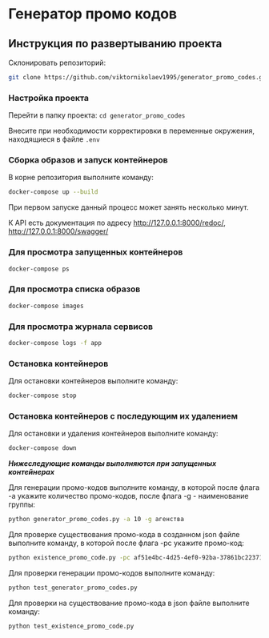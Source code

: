 # Генератор промо кодов
## Инструкция по развертыванию проекта

Склонировать репозиторий: 
```bash
git clone https://github.com/viktornikolaev1995/generator_promo_codes.git
```

### Настройка проекта

Перейти в папку проекта: `cd generator_promo_codes`

Внесите при необходимости корректировки в переменные окружения, находящиеся в файле `.env`

### Сборка образов и запуск контейнеров

В корне репозитория выполните команду:

```bash
docker-compose up --build
```

При первом запуске данный процесс может занять несколько минут.

К API есть документация по адресу http://127.0.0.1:8000/redoc/, http://127.0.0.1:8000/swagger/

### Для просмотра запущенных контейнеров

```bash
docker-compose ps
```

### Для просмотра списка образов

```bash
docker-compose images
```

### Для просмотра журнала сервисов

```bash
docker-compose logs -f app
```

### Остановка контейнеров

Для остановки контейнеров выполните команду:

```bash
docker-compose stop
```

### Остановка контейнеров с последующим их удалением

Для остановки и удаления контейнеров выполните команду:

```bash
docker-compose down
```

***Нижеследующие команды выполняются при запущенных контейнерах***

Для генерации промо-кодов выполните команду, в которой после флага -a укажите количество промо-кодов, после флага -g - наименование группы:
```bash
python generator_promo_codes.py -a 10 -g агенства
```
Для проверке существования промо-кода в созданном json файле выполните команду, в которой после флага -pc укажите промо-код:
```bash
python existence_promo_code.py -pc af51e4bc-4d25-4ef0-92ba-37861bc22371
```

Для проверки генерации промо-кодов выполните команду:
```bash
python test_generator_promo_codes.py
```

Для проверки на существование промо-кода в json файле выполните команду:
```bash
python test_existence_promo_code.py
```
